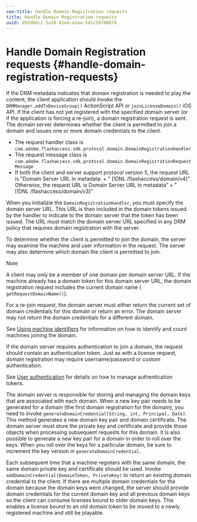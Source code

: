 ```yaml
---
seo-title: Handle Domain Registration requests
title: Handle Domain Registration requests
uuid: d92db6c2-5a16-41ea-a1aa-541c59780678
---
```


# Handle Domain Registration requests {#handle-domain-registration-requests}

If the DRM metadata indicates that domain registration is needed to play the content, the client application should invoke the `DRMManager.addToDeviceGroup()` ActionScript API or `joinLicenseDomain()` iOS API. If the client has not yet registered with the specified domain server (or if the application is forcing a re-join), a domain registration request is sent. The domain server determines whether the client is permitted to join a domain and issues one or more domain credentials to the client.

* The request handler class is `com.adobe.flashaccess.sdk.protocol.domain.DomainRegistrationHandler` 
* The request message class is `com.adobe.flashaccess.sdk.protocol.domain.DomainRegistrationRequestMessage` 
* If both the client and server support protocol version 5, the request URL is "Domain Server URL in metadata: + " [!DNL /flashaccess/domain/v4]". Otherwise, the request URL is Domain Server URL in metadata” + " [!DNL /flashaccess/domain/v3]"

When you initializie the `DomainRegistrationHandler`, you must specify the domain server URL. This URL is then included in the domain tokens issued by the handler to indicate to the domain server that the token has been issued. The URL must match the domain server URL specified in any DRM policy that requires domain registration with the server.

To determine whether the client is permitted to join the domain, the server may examine the machine and user information in the request. The server may also determine which domain the client is permitted to join.

>[!NOTE]
>
>A client may only be a member of one domain per domain server URL. If the machine already has a domain token for this domain server URL, the domain registration request includes the current domain name ( `getRequestDomainName()`).

For a re-join request, the domain server must either return the current set of domain credentials for this domain or return an error. The domain server may not return the domain credentials for a different domain.

See [Using machine identifiers](../../protecting-content/implementing-the-license-server/using-machine-ids.md) for information on how to identify and count machines joining the domain.

If the domain server requires authentication to join a domain, the request should contain an authentication token. Just as with a license request, domain registration may require username/password or custom authentication.

See [User authentication](../../protecting-content/implementing-the-license-server/licenses-user-authentication.md) for details on how to manage authentication tokens.

The domain server is responsible for storing and managing the domain keys that are associated with each domain. When a new key pair needs to be generated for a domain (the first domain registration for the domain), you need to invoke `generateDomainCredential(String, int, Principal, Date)`. This method generates a new domain key pair and domain certificate. The domain server must store the private key and certificate and provide those objects when processing subsequent requests for this domain. It is also possible to generate a new key pair for a domain in order to roll over the keys. When you roll over the keys for a particular domain, be sure to increment the key version in `generateDomainCredential`.

Each subsequent time that a machine registers with the same domain, the same domain private key and certificate should be used. Invoke `addDomainCredential(DomainToken, PrivateKey)` to return an existing domain credential to the client. If there are multiple domain credentials for the domain because the domain keys were changed, the server should provide domain credentials for the current domain key and all previous domain keys so the client can consume licenses bound to older domain keys. This enables a license bound to an old domain token to be moved to a newly registered machine and still be playable. 
